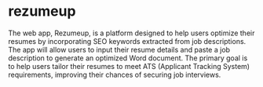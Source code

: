 # rezumeup
The web app, Rezumeup, is a platform designed to help users optimize their resumes by incorporating SEO keywords extracted from job descriptions. The app will allow users to input their resume details and paste a job description to generate an optimized Word document. The primary goal is to help users tailor their resumes to meet ATS (Applicant Tracking System) requirements, improving their chances of securing job interviews.